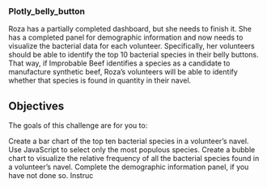 ### Plotly_belly_button

Roza has a partially completed dashboard, but she needs to finish it. She has a completed panel for demographic information and now needs to visualize the bacterial data for each volunteer. Specifically, her volunteers should be able to identify the top 10 bacterial species in their belly buttons. That way, if Improbable Beef identifies a species as a candidate to manufacture synthetic beef, Roza’s volunteers will be able to identify whether that species is found in quantity in their navel.

## Objectives
The goals of this challenge are for you to:

Create a bar chart of the top ten bacterial species in a volunteer’s navel. Use JavaScript to select only the most populous species.
Create a bubble chart to visualize the relative frequency of all the bacterial species found in a volunteer’s navel.
Complete the demographic information panel, if you have not done so.
Instruc
